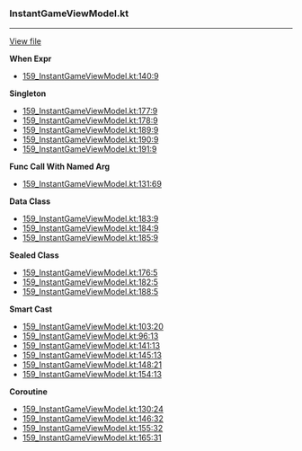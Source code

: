 ### InstantGameViewModel.kt
---
[View file](../files/159_InstantGameViewModel.kt)

**When Expr**

 - [159_InstantGameViewModel.kt:140:9](../files/159_InstantGameViewModel.kt#L140)

**Singleton**

 - [159_InstantGameViewModel.kt:177:9](../files/159_InstantGameViewModel.kt#L177)
 - [159_InstantGameViewModel.kt:178:9](../files/159_InstantGameViewModel.kt#L178)
 - [159_InstantGameViewModel.kt:189:9](../files/159_InstantGameViewModel.kt#L189)
 - [159_InstantGameViewModel.kt:190:9](../files/159_InstantGameViewModel.kt#L190)
 - [159_InstantGameViewModel.kt:191:9](../files/159_InstantGameViewModel.kt#L191)

**Func Call With Named Arg**

 - [159_InstantGameViewModel.kt:131:69](../files/159_InstantGameViewModel.kt#L131)

**Data Class**

 - [159_InstantGameViewModel.kt:183:9](../files/159_InstantGameViewModel.kt#L183)
 - [159_InstantGameViewModel.kt:184:9](../files/159_InstantGameViewModel.kt#L184)
 - [159_InstantGameViewModel.kt:185:9](../files/159_InstantGameViewModel.kt#L185)

**Sealed Class**

 - [159_InstantGameViewModel.kt:176:5](../files/159_InstantGameViewModel.kt#L176)
 - [159_InstantGameViewModel.kt:182:5](../files/159_InstantGameViewModel.kt#L182)
 - [159_InstantGameViewModel.kt:188:5](../files/159_InstantGameViewModel.kt#L188)

**Smart Cast**

 - [159_InstantGameViewModel.kt:103:20](../files/159_InstantGameViewModel.kt#L103)
 - [159_InstantGameViewModel.kt:96:13](../files/159_InstantGameViewModel.kt#L96)
 - [159_InstantGameViewModel.kt:141:13](../files/159_InstantGameViewModel.kt#L141)
 - [159_InstantGameViewModel.kt:145:13](../files/159_InstantGameViewModel.kt#L145)
 - [159_InstantGameViewModel.kt:148:21](../files/159_InstantGameViewModel.kt#L148)
 - [159_InstantGameViewModel.kt:154:13](../files/159_InstantGameViewModel.kt#L154)

**Coroutine**

 - [159_InstantGameViewModel.kt:130:24](../files/159_InstantGameViewModel.kt#L130)
 - [159_InstantGameViewModel.kt:146:32](../files/159_InstantGameViewModel.kt#L146)
 - [159_InstantGameViewModel.kt:155:32](../files/159_InstantGameViewModel.kt#L155)
 - [159_InstantGameViewModel.kt:165:31](../files/159_InstantGameViewModel.kt#L165)
